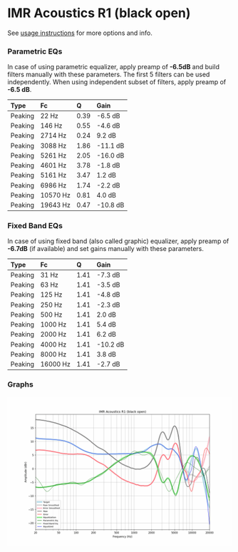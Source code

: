 # IMR Acoustics R1 (black open)
See [usage instructions](https://github.com/jaakkopasanen/AutoEq#usage) for more options and info.

### Parametric EQs
In case of using parametric equalizer, apply preamp of **-6.5dB** and build filters manually
with these parameters. The first 5 filters can be used independently.
When using independent subset of filters, apply preamp of **-6.5 dB**.

| Type    | Fc       |    Q | Gain     |
|:--------|:---------|:-----|:---------|
| Peaking | 22 Hz    | 0.39 | -6.5 dB  |
| Peaking | 146 Hz   | 0.55 | -4.6 dB  |
| Peaking | 2714 Hz  | 0.24 | 9.2 dB   |
| Peaking | 3088 Hz  | 1.86 | -11.1 dB |
| Peaking | 5261 Hz  | 2.05 | -16.0 dB |
| Peaking | 4601 Hz  | 3.78 | -1.8 dB  |
| Peaking | 5161 Hz  | 3.47 | 1.2 dB   |
| Peaking | 6986 Hz  | 1.74 | -2.2 dB  |
| Peaking | 10570 Hz | 0.81 | 4.0 dB   |
| Peaking | 19643 Hz | 0.47 | -10.8 dB |

### Fixed Band EQs
In case of using fixed band (also called graphic) equalizer, apply preamp of **-6.7dB**
(if available) and set gains manually with these parameters.

| Type    | Fc       |    Q | Gain     |
|:--------|:---------|:-----|:---------|
| Peaking | 31 Hz    | 1.41 | -7.3 dB  |
| Peaking | 63 Hz    | 1.41 | -3.5 dB  |
| Peaking | 125 Hz   | 1.41 | -4.8 dB  |
| Peaking | 250 Hz   | 1.41 | -2.3 dB  |
| Peaking | 500 Hz   | 1.41 | 2.0 dB   |
| Peaking | 1000 Hz  | 1.41 | 5.4 dB   |
| Peaking | 2000 Hz  | 1.41 | 6.2 dB   |
| Peaking | 4000 Hz  | 1.41 | -10.2 dB |
| Peaking | 8000 Hz  | 1.41 | 3.8 dB   |
| Peaking | 16000 Hz | 1.41 | -2.7 dB  |

### Graphs
![](./IMR%20Acoustics%20R1%20(black%20open).png)